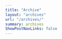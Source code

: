 ```yaml
---
title: "Archive"
layout: "archives"
url: "/archives/"
summary: archives
ShowPostNavLinks: false
---
```

